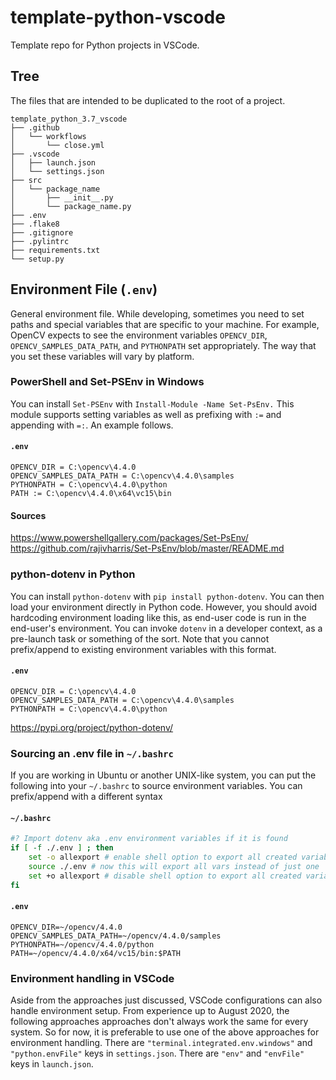 <!-- TODO: Convert to RST. -->

# template-python-vscode

Template repo for Python projects in VSCode.

## Tree

The files that are intended to be duplicated to the root of a project.

```Text
template_python_3.7_vscode
├── .github
│   └── workflows
│       └── close.yml
├── .vscode
│   ├── launch.json
│   └── settings.json
├── src
│   └── package_name
│       ├── __init__.py
│       └── package_name.py
├── .env
├── .flake8
├── .gitignore
├── .pylintrc
├── requirements.txt
└── setup.py
```

## Environment File (`.env`)

General environment file. While developing, sometimes you need to set paths and special variables that are specific to your machine. For example, OpenCV expects to see the environment variables `OPENCV_DIR`, `OPENCV_SAMPLES_DATA_PATH`, and `PYTHONPATH` set appropriately. The way that you set these variables will vary by platform.

### PowerShell and Set-PSEnv in Windows

You can install `Set-PSEnv` with `Install-Module -Name Set-PsEnv.` This module supports setting variables as well as prefixing with `:=` and appending with `=:`. An example follows.

#### `.env`

```env
OPENCV_DIR = C:\opencv\4.4.0
OPENCV_SAMPLES_DATA_PATH = C:\opencv\4.4.0\samples
PYTHONPATH = C:\opencv\4.4.0\python
PATH := C:\opencv\4.4.0\x64\vc15\bin
```

#### Sources

<https://www.powershellgallery.com/packages/Set-PsEnv/>  
<https://github.com/rajivharris/Set-PsEnv/blob/master/README.md>

### python-dotenv in Python

You can install `python-dotenv` with `pip install python-dotenv`. You can then load
your environment directly in Python code. However, you should avoid hardcoding
environment loading like this, as end-user code is run in the end-user's environment.
You can invoke `dotenv` in a developer context, as a pre-launch task or something of
the sort. Note that you cannot prefix/append to existing environment variables with
this format.  

#### `.env`

```env
OPENCV_DIR = C:\opencv\4.4.0
OPENCV_SAMPLES_DATA_PATH = C:\opencv\4.4.0\samples
PYTHONPATH = C:\opencv\4.4.0\python
```

<https://pypi.org/project/python-dotenv/>

### Sourcing an .env file in `~/.bashrc`

If you are working in Ubuntu or another UNIX-like system, you can put the following
into your `~/.bashrc` to source environment variables. You can prefix/append with a
different syntax

#### `~/.bashrc`

```bash
#? Import dotenv aka .env environment variables if it is found
if [ -f ./.env ] ; then
    set -o allexport # enable shell option to export all created variables
    source ./.env # now this will export all vars instead of just one
    set +o allexport # disable shell option to export all created variables
fi
```

#### `.env`

```env
OPENCV_DIR=~/opencv/4.4.0
OPENCV_SAMPLES_DATA_PATH=~/opencv/4.4.0/samples
PYTHONPATH=~/opencv/4.4.0/python
PATH=~/opencv/4.4.0/x64/vc15/bin:$PATH
```

### Environment handling in VSCode

Aside from the approaches just discussed, VSCode configurations can also handle environment setup. From experience up to August 2020, the following approaches approaches don't always work the same for every system. So for now, it is preferable to use one of the above approaches for environment handling. There are `"terminal.integrated.env.windows"` and `"python.envFile"` keys in `settings.json`. There are `"env"` and `"envFile"` keys in `launch.json`.
